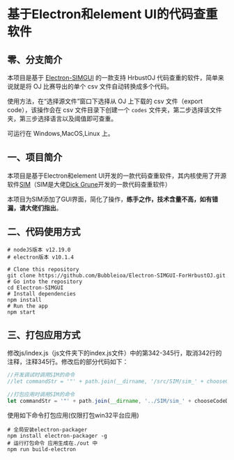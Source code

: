 # 基于Electron和element UI的代码查重软件

## 零、分支简介
本项目是基于 [Electron-SIMGUI](https://github.com/ZxfBugProgrammer/Electron-SIMGUI) 的一款支持 HrbustOJ 代码查重的软件，简单来说就是将 OJ 比赛导出的单个 csv 文件自动转换成多个代码。

使用方法，在“选择源文件”窗口下选择从 OJ 上下载的 csv 文件（export code），该操作会在 csv 文件目录下创建一个 `codes` 文件夹，第二步选择该文件夹，第三步选择语言以及阈值即可查重。

可运行在 Windows,MacOS,Linux 上。

## 一、项目简介

本项目是基于Electron和element UI开发的一款代码查重软件，其内核使用了开源软件[SIM](https://dickgrune.com/Programs/similarity_tester/)（SIM是大佬[Dick Grune](https://dickgrune.com/)开发的一款代码查重软件）

本项目为SIM添加了GUI界面，简化了操作，**练手之作，技术含量不高，如有错漏，请大佬们指出**。

## 二、代码使用方式

```shell
# nodeJS版本 v12.19.0
# electron版本 v10.1.4

# Clone this repository
git clone https://github.com/Bubbleioa/Electron-SIMGUI-ForHrbustOJ.git
# Go into the repository
cd Electron-SIMGUI
# Install dependencies
npm install
# Run the app
npm start
```

## 三、打包应用方式

修改js/index.js（js文件夹下的index.js文件）中的第342-345行，取消342行的注释，注释345行。修改后的部分代码如下：

```javascript
//开发调试时调用SIM的命令
//let commandStr = '"' + path.join(__dirname, '/src/SIM/sim_' + chooseCodeData.value + '.exe') + '" ' + simArgs
                
//打包应用时调用SIM的命令
let commandStr = '"' + path.join(__dirname, '../SIM/sim_' + chooseCodeData.value + '.exe') + '" ' + simArgs
```

使用如下命令打包应用(仅限打包win32平台应用)

```shell
# 全局安装electron-packager
npm install electron-packager -g
# 运行打包命令 应用生成在./out 中
npm run build-electron
```
